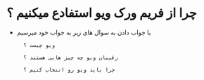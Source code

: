 # چرا از فریم ورک ویو استفادع میکنیم ؟

- با جواب دادن به سوال های زیر به جواب خود میرسیم


        ویو چیست ؟

        رقیبان ویو چه چیز هایی هستند ؟

        چرا باید ویو رو انتخاب کنیم ؟

